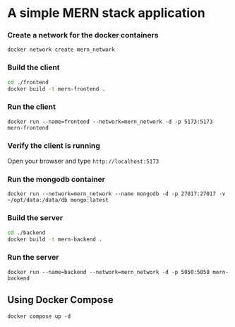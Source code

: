# A simple MERN stack application 

### Create a network for the docker containers

`docker network create mern_network`

### Build the client 

```sh
cd ./frontend
docker build -t mern-frontend .
```

### Run the client

`docker run --name=frontend --network=mern_network -d -p 5173:5173 mern-frontend`

### Verify the client is running

Open your browser and type `http://localhost:5173`

### Run the mongodb container

`docker run --network=mern_network --name mongodb -d -p 27017:27017 -v ~/opt/data:/data/db mongo:latest`

### Build the server

```sh
cd ./backend
docker build -t mern-backend .
```

### Run the server

`docker run --name=backend --network=mern_network -d -p 5050:5050 mern-backend`

## Using Docker Compose

`docker compose up -d`

